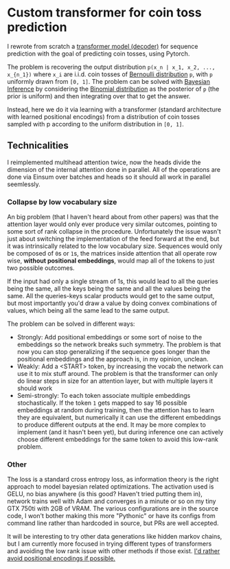# Custom transformer for coin toss prediction

I rewrote from scratch a [transformer model (decoder)](https://arxiv.org/abs/1706.03762) for sequence prediction with the goal of predicting coin tosses, using Pytorch.

The problem is recovering the output distribution `p(x_n | x_1, x_2, ..., x_{n_1})` where `x_i` are i.i.d. coin tosses of [Bernoulli distribution](https://en.wikipedia.org/wiki/Bernoulli_distribution) `p`, with `p` uniformly drawn from `[0, 1]`. The problem can be solved with [Bayesian Inference](https://en.wikipedia.org/wiki/Bayesian_inference) by considering the [Binomial distribution](https://en.wikipedia.org/wiki/Binomial_distribution) as the posterior of `p` (the prior is uniform) and then integrating over that to get the answer.

Instead, here we do it via learning with a transformer (standard architecture with learned positional encodings) from a distribution of coin tosses sampled with p according to the uniform distribution in `[0, 1]`.

## Technicalities

I reimplemented multihead attention twice, now the heads divide the dimension of the internal attention done in parallel. All of the operations are done via Einsum over batches and heads so it should all work in parallel seemlessly.

### Collapse by low vocabulary size

An big problem (that I haven't heard about from other papers) was that the attention layer would only ever produce very similar outcomes, pointing to some sort of rank collapse in the procedure.
Unfortunately the issue wasn't just about switching the implementation of the feed forward at the end, but it was intrinsically related to the low vocabulary size. Sequences would only be composed of `0`s or `1`s, the matrices inside attention that all operate row wise, **without positional embeddings**, would map all of the tokens to just two possible outcomes.

If the input had only a single stream of 1s, this would lead to all the queries being the same, all the keys being the same and all the values being the same. All the queries-keys scalar products would get to the same output, but most importantly you'd draw a value by doing convex combinations of values, which being all the same lead to the same output.

The problem can be solved in different ways:

- Strongly: Add positional embeddings or some sort of noise to the embeddings so the network breaks such symmetry. The problem is that now you can stop generalizing if the sequence goes longer than the positional embeddings and the approach is, in my opinion, unclean.
- Weakly: Add a \<START\> token, by increasing the vocab the network can use it to mix stuff around. The problem is that the transformer can only do linear steps in size for an attention layer, but with multiple layers it should work
- Semi-strongly: To each token associate multiple embeddings stochastically. If the token `1` gets mapped to say 16 possible embeddings at random during training, then the attention has to learn they are equivalent, but numerically it can use the different embeddings to produce different outputs at the end. It may be more complex to implement (and it hasn't been yet), but during inference one can actively choose different embeddings for the same token to avoid this low-rank problem.

### Other
The loss is a standard cross entropy loss, as information theory is the right approach to model bayesian related optimizations. The activation used is GELU, no bias anywhere (is this good? Haven't tried putting them in), network trains well with Adam and converges in a minute or so on my tiny GTX 750ti with 2GB of VRAM. The various configurations are in the source code, I won't bother making this more "Pythonic" or have its configs from command line rather than hardcoded in source, but PRs are well accepted.

It will be interesting to try other data generations like hidden markov chains, but I am currently more focused in trying different types of transformers and avoiding the low rank issue with other methods if those exist. [I'd rather avoid positional encodings if possible.](https://arxiv.org/abs/2203.16634)